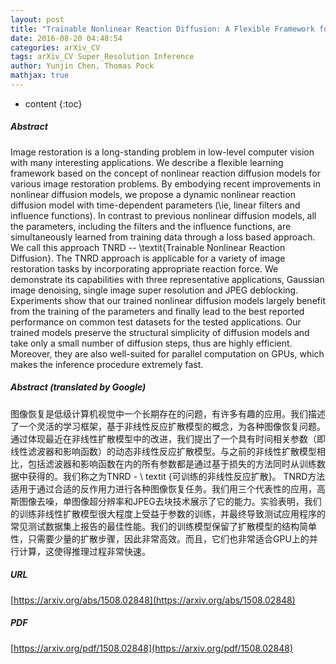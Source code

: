 ```yaml
---
layout: post
title: "Trainable Nonlinear Reaction Diffusion: A Flexible Framework for Fast and Effective Image Restoration"
date: 2016-08-20 04:48:54
categories: arXiv_CV
tags: arXiv_CV Super_Resolution Inference
author: Yunjin Chen, Thomas Pock
mathjax: true
---
```


* content
{:toc}

##### Abstract
Image restoration is a long-standing problem in low-level computer vision with many interesting applications. We describe a flexible learning framework based on the concept of nonlinear reaction diffusion models for various image restoration problems. By embodying recent improvements in nonlinear diffusion models, we propose a dynamic nonlinear reaction diffusion model with time-dependent parameters (\ie, linear filters and influence functions). In contrast to previous nonlinear diffusion models, all the parameters, including the filters and the influence functions, are simultaneously learned from training data through a loss based approach. We call this approach TNRD -- \textit{Trainable Nonlinear Reaction Diffusion}. The TNRD approach is applicable for a variety of image restoration tasks by incorporating appropriate reaction force. We demonstrate its capabilities with three representative applications, Gaussian image denoising, single image super resolution and JPEG deblocking. Experiments show that our trained nonlinear diffusion models largely benefit from the training of the parameters and finally lead to the best reported performance on common test datasets for the tested applications. Our trained models preserve the structural simplicity of diffusion models and take only a small number of diffusion steps, thus are highly efficient. Moreover, they are also well-suited for parallel computation on GPUs, which makes the inference procedure extremely fast.

##### Abstract (translated by Google)
图像恢复是低级计算机视觉中一个长期存在的问题，有许多有趣的应用。我们描述了一个灵活的学习框架，基于非线性反应扩散模型的概念，为各种图像恢复问题。通过体现最近在非线性扩散模型中的改进，我们提出了一个具有时间相关参数（即线性滤波器和影响函数）的动态非线性反应扩散模型。与之前的非线性扩散模型相比，包括滤波器和影响函数在内的所有参数都是通过基于损失的方法同时从训练数据中获得的。我们称之为TNRD  -  \ textit {可训练的非线性反应扩散}。 TNRD方法适用于通过合适的反作用力进行各种图像恢复任务。我们用三个代表性的应用，高斯图像去噪，单图像超分辨率和JPEG去块技术展示了它的能力。实验表明，我们的训练非线性扩散模型很大程度上受益于参数的训练，并最终导致测试应用程序的常见测试数据集上报告的最佳性能。我们的训练模型保留了扩散模型的结构简单性，只需要少量的扩散步骤，因此非常高效。而且，它们也非常适合GPU上的并行计算，这使得推理过程非常快速。

##### URL
[https://arxiv.org/abs/1508.02848](https://arxiv.org/abs/1508.02848)

##### PDF
[https://arxiv.org/pdf/1508.02848](https://arxiv.org/pdf/1508.02848)

